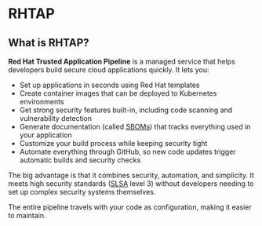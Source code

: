 # RHTAP

## What is RHTAP?
**Red Hat Trusted Application Pipeline** is a managed service that helps developers build secure cloud applications quickly. It lets you:

- Set up applications in seconds using Red Hat templates
- Create container images that can be deployed to Kubernetes environments
- Get strong security features built-in, including code scanning and vulnerability detection
- Generate documentation (called [SBOMs](https://www.cisa.gov/sbom#:~:text=A%20%E2%80%9Csoftware%20bill%20of%20materials,that%20make%20up%20software%20components.)) that tracks everything used in your application
- Customize your build process while keeping security tight
- Automate everything through GitHub, so new code updates trigger automatic builds and security checks

The big advantage is that it combines security, automation, and simplicity. It meets high security standards ([SLSA](https://slsa.dev/spec/v1.0/about) level 3) without developers needing to set up complex security systems themselves. 

The entire pipeline travels with your code as configuration, making it easier to maintain.
